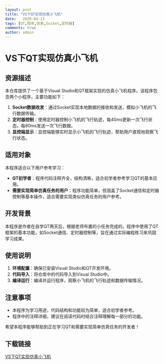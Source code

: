 ```yaml
---
layout: post
title: "VS下QT实现仿真小飞机"
date:   2020-04-13
tags: [QT,程序,仿真,Socket,定时器]
comments: true
author: admin
---
```

# VS下QT实现仿真小飞机

## 资源描述

本仓库提供了一个基于Visual Studio和QT框架实现的仿真小飞机程序。该程序包含两个小程序，主要功能如下：

1. **Socket数据收发**：通过Socket实现本地数据的接收和发送，模拟小飞机的飞行数据传输。
2. **定时器控制**：使用定时器控制小飞机的飞行轨迹，每40ms更新一次飞行状态，每80ms发送一次飞行数据。
3. **显控端显示**：显控端能够实时显示小飞机的飞行轨迹，帮助用户直观地观察飞行状态。

## 适用对象

本程序适合以下用户参考学习：

- **QT初学者**：程序代码注释齐全，结构清晰，适合初学者参考学习QT的基本应用。
- **需要实现简单仿真任务的用户**：程序功能简单，但涵盖了Socket通信和定时器控制等基本操作，适合需要实现类似仿真任务的用户参考。

## 开发背景

本程序是作者在自学QT两天后，根据老师布置的小任务完成的。程序中使用了QT框架的基本功能，如Socket通信、定时器控制等，旨在通过实际编程练习来巩固学习成果。

## 使用说明

1. **环境配置**：确保已安装Visual Studio和QT开发环境。
2. **代码导入**：将仓库中的代码导入到Visual Studio中。
3. **编译运行**：编译并运行程序，观察小飞机的飞行轨迹和数据传输情况。

## 注意事项

- 本程序为学习用途，代码结构和功能较为简单，适合初学者参考。
- 程序中的注释详细，建议在阅读代码时结合注释理解每一部分的功能。

希望本程序能够帮助到正在学习QT和需要实现简单仿真任务的开发者！

## 下载链接

[VS下QT实现仿真小飞机](https://pan.quark.cn/s/cf1101bba030)